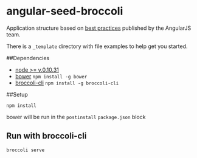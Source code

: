 angular-seed-broccoli
============

Application structure based on [best practices](https://docs.google.com/document/d/1XXMvReO8-Awi1EZXAXS4PzDzdNvV6pGcuaF4Q9821Es/pub) published by the AngularJS team.

There is a `_template` directory with file examples to help get you started.

##Dependencies

- [node >= v.0.10.31](http://nodejs.org/download)
- [bower](http://bower.io) `npm install -g bower`
- [broccoli-cli](https://github.com/broccolijs/broccoli) `npm install -g broccoli-cli`

##Setup

```
npm install
```

bower will be run in the `postinstall` `package.json` block

## Run with broccoli-cli

```
broccoli serve
```
